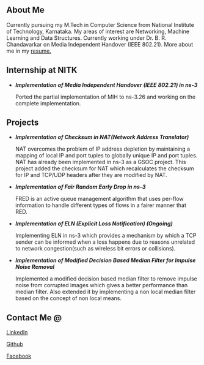 ## About Me
Currently pursuing my M.Tech in Computer Science from National Institute of Technology, Karnataka. My areas of interest are Networking, Machine Learning and Data Structures. Currently working under Dr. B. R. Chandavarkar on Media Independent Handover (IEEE 802.21). More about me in my [resume.](https://github.com/SusannaRuth/SusannaRuth.github.io/blob/master/SusannaResume.pdf)

## Internship at NITK
- _**Implementation of Media Independent Handover (IEEE 802.21) in ns-3**_

  Ported the partial implementation of MIH to ns-3.26 and working on the complete implementation.

## Projects
- _**Implementation of Checksum in NAT(Network Address Translator)**_

  NAT overcomes the problem of IP address depletion by maintaining a mapping of local IP and port tuples to globally
unique IP and port tuples. NAT has already been implemented in ns-3 as a GSOC project. This project added the
checksum for NAT which recalculates the checksum for IP and TCP/UDP headers after they are modified by NAT.

- _**Implementation of Fair Random Early Drop in ns-3**_

  FRED is an active queue management algorithm that uses per-flow information to handle different types of flows in a fairer
manner that RED.

- _**Implementation of ELN (Explicit Loss Notification) (Ongoing)**_

  Implementing ELN in ns-3 which provides a mechanism by which a TCP sender can be informed when a loss happens due
to reasons unrelated to network congestion(such as wireless bit errors or collisions).

- _**Implementation of Modified Decision Based Median Filter for Impulse Noise Removal**_

  Implemented a modified decision based median filter to remove impulse noise from corrupted images which gives a better
performance than median filter. Also extended it by implementing a non local median filter based on the concept of non
local means.

## Contact Me @
[LinkedIn](https://www.linkedin.com/in/susanna-ruth-peter-991953147/)

[Github](https://github.com/SusannaRuth)

[Facebook](https://www.facebook.com/susannaruth.peter)

